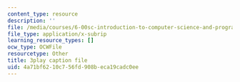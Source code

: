 ```yaml
---
content_type: resource
description: ''
file: /media/courses/6-00sc-introduction-to-computer-science-and-programming-spring-2011/4a71bf6210c756fd908beca19cadc0ee_8I0BmT1ccuw.vtt
file_type: application/x-subrip
learning_resource_types: []
ocw_type: OCWFile
resourcetype: Other
title: 3play caption file
uid: 4a71bf62-10c7-56fd-908b-eca19cadc0ee
---
```

